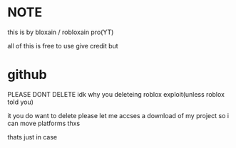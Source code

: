 # NOTE
this is by bloxain / robloxain pro(YT)

all of this is free to use give credit but


# github
PLEASE DONT DELETE idk why you deleteing roblox exploit(unless roblox told you)

it you do want to delete please let me accses a download of my project so i can move platforms thxs


thats just in case
